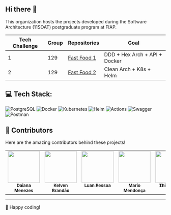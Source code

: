 ## Hi there 👋

This organization hosts the projects developed during the Software Architecture (11SOAT) postgraduate program at FIAP.

| Tech Challenge |       Group      | Repositories | Goal |
| -------------- | ---------------- | ------------ | ---- |
| 1  | 129  | [Fast Food 1](https://github.com/FIAP-SOAT-G129/fastfood-fase1) | DDD + Hex Arch + API + Docker |
| 2  | 129  | [Fast Food 2](https://github.com/FIAP-SOAT-G129/fastfood-fase2) | Clean Arch + K8s + Helm |

## 💻 Tech Stack:

![PostgreSQL](https://img.shields.io/badge/Tools-PostgreSQL-informational?style=for-the-badge&logo=postgresql&color=4169E1)
![Docker](https://img.shields.io/badge/Tools-Docker-informational?style=for-the-badge&logo=docker&color=2496ED)
![Kubernetes](https://img.shields.io/badge/Kubernetes-326CE5?style=for-the-badge&logo=kubernetes&logoColor=white)
![Helm](https://img.shields.io/badge/Helm-%230077B5?style=for-the-badge&logo=helm&logoColor=white)
![Actions](https://img.shields.io/badge/Tools-GitHub_Actions-informational?style=for-the-badge&logo=githubactions&color=222222)
![Swagger](https://img.shields.io/badge/Tools-Swagger-informational?style=for-the-badge&logo=swagger&color=85EA2D)
![Postman](https://img.shields.io/badge/Tools-Postman-informational?style=for-the-badge&logo=postman&color=FF6C37)

## 🤝 Contributors

Here are the amazing contributors behind these projects!

<table>
  <tbody>
    <tr>
      <td align="center" valign="top" width="14.28%"><a href="https://github.com/daiananmenezes"><img src="https://github.com/daiananmenezes.png" width="100px;" alt=""/><br /><sub><b>Daiana Menezes</b></sub></a><br />
      <td align="center" valign="top" width="14.28%"><a href="https://github.com/Kelven14"><img src="https://github.com/Kelven14.png" width="100px;" alt=""/><br /><sub><b>Kelven Brandão</b></sub></a><br />
      <td align="center" valign="top" width="14.28%"><a href="https://github.com/lunpessoa"><img src="https://github.com/lunpessoa.png" width="100px;" alt=""/><br /><sub><b>Luan Pessoa</b></sub></a><br />
      <td align="center" valign="top" width="14.28%"><a href="https://github.com/mariomendonca"><img src="https://github.com/mariomendonca.png" width="100px;" alt=""/><br /><sub><b>Mario Mendonça</b></sub></a><br />
      <td align="center" valign="top" width="14.28%"><a href="https://github.com/ThiagoBD"><img src="https://github.com/ThiagoBD.png" width="100px;" alt=""/><br /><sub><b>Thiago Dias</b></sub></a><br />
    </tr>
  </tbody>
</table>

---

🚀 Happy coding!
